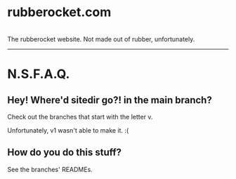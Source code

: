 <h1>rubberocket.com</h1>

<br>
The rubberocket website. Not made out of rubber, unfortunately.
<br>
<hr>
<h1>N.S.F.A.Q.</h1>

<h2>Hey! Where'd sitedir go?! in the main branch?</h2>
<p>Check out the branches that start with the letter v.</p>
<p>Unfortunately, v1 wasn't able to make it. :(</p>

<h2>How do you do this stuff?</h2>
<p>See the branches' READMEs.</p>
